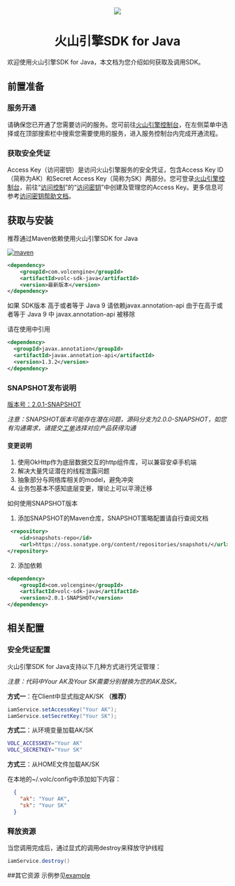 <h1 align="center"><img src="https://iam.volccdn.com/obj/volcengine-public/pic/volcengine-icon.png"></h1>
<h1 align="center">火山引擎SDK for Java</h1> 
欢迎使用火山引擎SDK for Java，本文档为您介绍如何获取及调用SDK。

## 前置准备
### 服务开通
请确保您已开通了您需要访问的服务。您可前往[火山引擎控制台](https://console.volcengine.com/ )，在左侧菜单中选择或在顶部搜索栏中搜索您需要使用的服务，进入服务控制台内完成开通流程。
### 获取安全凭证
Access Key（访问密钥）是访问火山引擎服务的安全凭证，包含Access Key ID（简称为AK）和Secret Access Key（简称为SK）两部分。您可登录[火山引擎控制台](https://console.volcengine.com/ )，前往“[访问控制](https://console.volcengine.com/iam )”的“[访问密钥](https://console.volcengine.com/iam/keymanage/ )”中创建及管理您的Access Key。更多信息可参考[访问密钥帮助文档](https://www.volcengine.com/docs/6291/65568 )。

## 获取与安装
推荐通过Maven依赖使用火山引擎SDK for Java

[![maven](https://img.shields.io/maven-central/v/com.volcengine/volc-sdk-java)](https://search.maven.org/artifact/com.volcengine/volc-sdk-java)
```xml
<dependency>
    <groupId>com.volcengine</groupId>
    <artifactId>volc-sdk-java</artifactId>
    <version>最新版本</version>
</dependency>
```
如果 SDK版本 高于或者等于 Java 9 请依赖javax.annotation-api 由于在高于或者等于 Java 9 中 javax.annotation-api 被移除

请在使用中引用
```xml
<dependency>
  <groupId>javax.annotation</groupId>
  <artifactId>javax.annotation-api</artifactId>
  <version>1.3.2</version>
</dependency>
```

### SNAPSHOT发布说明
[版本号：2.0.1-SNAPSHOT](https://oss.sonatype.org/content/repositories/snapshots/com/volcengine/volc-sdk-java)

*注意：SNAPSHOT版本可能存在潜在问题，源码分支为2.0.0-SNAPSHOT，如您有沟通需求，请提交[工单](https://console.volcengine.com/workorder/create)选择对应产品获得沟通*

#### 变更说明
1. 使用OkHttp作为底层数据交互的http组件库，可以兼容安卓手机端
2. 解决大量凭证潜在的线程泄露问题
3. 抽象部分与网络库相关的model，避免冲突
4. 业务包基本不感知底层变更，理论上可以平滑迁移

如何使用SNAPSHOT版本
1. 添加SNAPSHOT的Maven仓库，SNAPSHOT策略配置请自行查阅文档
```xml
 <repository>
    <id>snapshots-repo</id>
    <url>https://oss.sonatype.org/content/repositories/snapshots/</url>
</repository>
```
2. 添加依赖
```xml
<dependency>
    <groupId>com.volcengine</groupId>
    <artifactId>volc-sdk-java</artifactId>
    <version>2.0.1-SNAPSHOT</version>
</dependency>

```


## 相关配置
### 安全凭证配置
火山引擎SDK for Java支持以下几种方式进行凭证管理：

*注意：代码中Your AK及Your SK需要分别替换为您的AK及SK。*

**方式一**：在Client中显式指定AK/SK **（推荐）**
```java
iamService.setAccessKey("Your AK");
iamService.setSecretKey("Your SK");
```

**方式二**：从环境变量加载AK/SK
  ```bash
  VOLC_ACCESSKEY="Your AK"  
  VOLC_SECRETKEY="Your SK"
  ```
**方式三**：从HOME文件加载AK/SK

在本地的~/.volc/config中添加如下内容：
  ```json
    {
      "ak": "Your AK",
      "sk": "Your SK"
    }
  ```

### 释放资源
当您调用完成后，通过显式的调用destroy来释放守护线程
```java
iamService.destroy()
```

##其它资源
示例参见[example](./example)